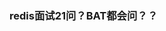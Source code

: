 <!--
 * @Descripttion: 
 * @version: 
 * @Author: suckson
 * @Date: 2019-10-14 09:37:17
 * @LastEditors: suckson
 * @LastEditTime: 2019-10-14 09:37:17
 -->
### redis面试21问？BAT都会问？？
